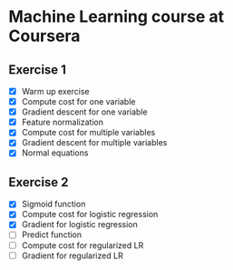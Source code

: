 # Machine Learning course at Coursera

## Exercise 1

- [x] Warm up exercise  
- [x] Compute cost for one variable  
- [x] Gradient descent for one variable   
- [x] Feature normalization 
- [x] Compute cost for multiple variables  
- [x] Gradient descent for multiple variables  
- [x] Normal equations  

## Exercise 2

- [x] Sigmoid function 
- [x] Compute cost for logistic regression  
- [x] Gradient for logistic regression   
- [ ] Predict function 
- [ ] Compute cost for regularized LR  
- [ ] Gradient for regularized LR  
